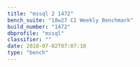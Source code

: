 ```yaml
---
title: "mssql 2 1472"
bench_suite: "18w27 CI Weekly Benchmark"
build_number: "1472"
dbprofile: "mssql"
classifier: ""
date: 2018-07-02T07:07:18
type: "bench"
---
```

